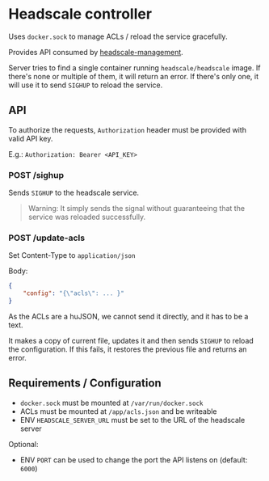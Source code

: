 # Headscale controller

Uses `docker.sock` to manage ACLs / reload the service gracefully.

Provides API consumed by
[headscale-management](https://github.com/parallelo3301/headscale-management).

Server tries to find a single container running `headscale/headscale` image. If there's none or multiple of them, it will return an error.
If there's only one, it will use it to send `SIGHUP` to reload the service.

## API

To authorize the requests, `Authorization` header must be provided with valid
API key.

E.g.: `Authorization: Bearer <API_KEY>`

### POST /sighup

Sends `SIGHUP` to the headscale service.

> Warning: It simply sends the signal without guaranteeing that the service was
> reloaded successfully.

### POST /update-acls

Set Content-Type to `application/json`

Body:
```json
{
	"config": "{\"acls\": ... }"
}
```

As the ACLs are a huJSON, we cannot send it directly, and it has to be a text.

It makes a copy of current file, updates it and then sends `SIGHUP` to reload
the configuration. If this fails, it restores the previous file and returns an
error.

## Requirements / Configuration

- `docker.sock` must be mounted at `/var/run/docker.sock`
- ACLs must be mounted at `/app/acls.json` and be writeable
- ENV `HEADSCALE_SERVER_URL` must be set to the URL of the headscale server

Optional:

- ENV `PORT` can be used to change the port the API listens on (default: `6000`)
